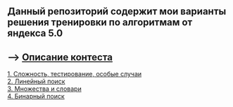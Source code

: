 Данный репозиторий содержит мои варианты решения тренировки по алгоритмам от яндекса 5.0
----------------
--> [Описание контеста](https://yandex.ru/yaintern/training/algorithm-training_5)    
----------------
[1. Сложность, тестирование, особые случаи](https://contest.yandex.ru/contest/59539/problems/)    
[2. Линейный поиск](https://contest.yandex.ru/contest/59540/problems/)    
[3. Множества и словари](https://contest.yandex.ru/contest/59541/problems/)    
[4. Бинарный поиск](https://contest.yandex.ru/contest/59542/problems/)    

